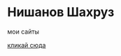 # Нишанов Шахруз


мои сайты

[кликай сюда](https://qwerty1070.github.io/lesson_13/ "кликай сюда")

